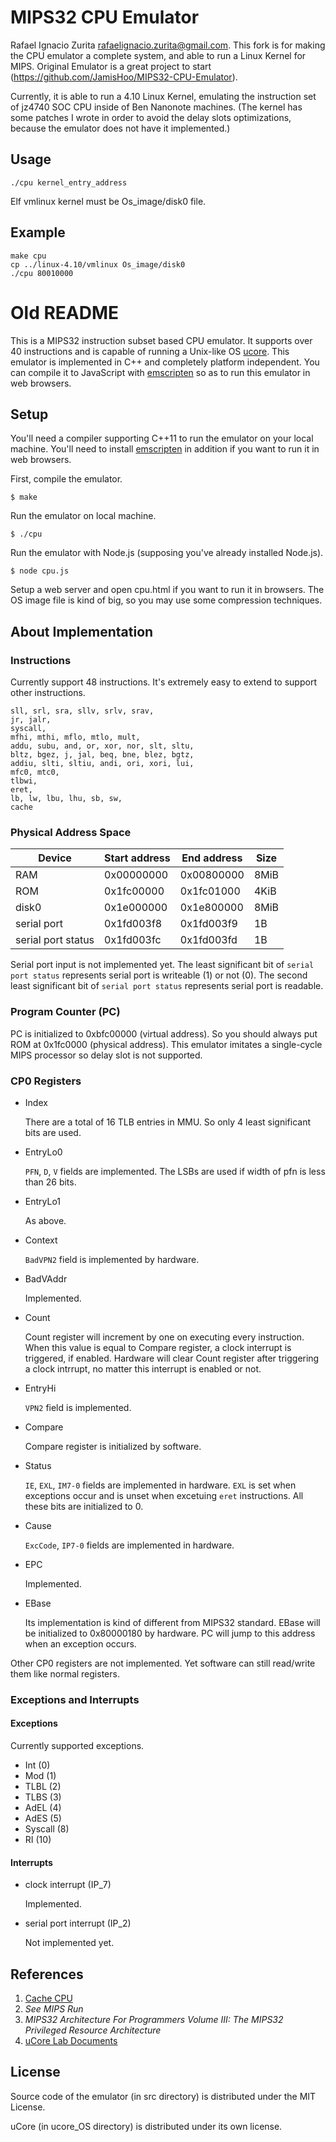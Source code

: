 # MIPS32 CPU Emulator

Rafael Ignacio Zurita <rafaelignacio.zurita@gmail.com>. This fork is for 
making the CPU emulator a complete system, and able to run
a Linux Kernel for MIPS. Original Emulator is a great project to start (https://github.com/JamisHoo/MIPS32-CPU-Emulator).

Currently, it is able to run a 4.10 Linux Kernel, emulating the instruction set
of jz4740 SOC CPU inside of Ben Nanonote machines.
(The kernel has some patches I wrote in order to avoid the delay slots
optimizations, because the emulator does not have it implemented.)

Usage
-----
	./cpu kernel_entry_address

Elf vmlinux kernel must be Os_image/disk0 file.

Example
-------
	make cpu
	cp ../linux-4.10/vmlinux Os_image/disk0
	./cpu 80010000


Old README
==========
This is a MIPS32 instruction subset based CPU emulator. It supports over 40 instructions and is capable of running a Unix-like OS [ucore](https://github.com/chyyuu/ucore_os_lab). This emulator is implemented in C++ and completely platform independent. You can compile it to JavaScript with [emscripten](http://emscripten.org) so as to run this emulator in web browsers. 


## Setup

You'll need a compiler supporting C++11 to run the emulator on your local 
machine. 
You'll need to install [emscripten](http://emscripten.org) in addition if you want to run it in web browsers. 

First, compile the emulator. 

```
$ make
```

Run the emulator on local machine. 

```
$ ./cpu
```

Run the emulator with Node.js (supposing you've already installed Node.js). 

```
$ node cpu.js
```

Setup a web server and open cpu.html if you want to run it in browsers. 
The OS image file is kind of big, so you may use some compression techniques. 

## About Implementation

### Instructions
Currently support 48 instructions. It's extremely easy to extend to support other instructions. 

```
sll, srl, sra, sllv, srlv, srav, 
jr, jalr, 
syscall, 
mfhi, mthi, mflo, mtlo, mult, 
addu, subu, and, or, xor, nor, slt, sltu, 
bltz, bgez, j, jal, beq, bne, blez, bgtz, 
addiu, slti, sltiu, andi, ori, xori, lui, 
mfc0, mtc0, 
tlbwi, 
eret, 
lb, lw, lbu, lhu, sb, sw, 
cache
```

### Physical Address Space
Device             | Start address | End address | Size
-------------------|---------------|-------------|-----
RAM                | 0x00000000    | 0x00800000  | 8MiB
ROM                | 0x1fc00000    | 0x1fc01000  | 4KiB
disk0              | 0x1e000000    | 0x1e800000  | 8MiB
serial port        | 0x1fd003f8    | 0x1fd003f9  | 1B
serial port status | 0x1fd003fc    | 0x1fd003fd  | 1B

Serial port input is not implemented yet. 
The least significant bit of `serial port status` represents serial port is writeable (1) or not (0).
The second least significant bit of `serial port status` represents serial port is readable.

### Program Counter (PC)
PC is initialized to 0xbfc00000 (virtual address). So you should always put ROM at 0x1fc0000 (physical address). This emulator imitates a single-cycle MIPS processor so delay slot is not supported. 

### CP0 Registers

* Index

    There are a total of 16 TLB entries in MMU. So only 4 least significant bits are used. 
    
* EntryLo0

    `PFN`, `D`, `V` fields are implemented. The LSBs are used if width of pfn is less than 26 bits. 
    
* EntryLo1

    As above. 
    
* Context

    `BadVPN2` field is implemented by hardware. 
    
* BadVAddr

    Implemented. 

* Count

    Count register will increment by one on executing every instruction. 
When this value is equal to Compare register, 
a clock interrupt is triggered, if enabled. 
Hardware will clear Count register after triggering a clock intrrupt,
no matter this interrupt is enabled or not. 

* EntryHi
    
    `VPN2` field is implemented. 

* Compare
    
    Compare register is initialized by software. 

* Status

    `IE`, `EXL`, `IM7-0` fields are implemented in hardware. 
`EXL` is set when exceptions occur and is unset when excetuing `eret` instructions. All these bits are initialized to 0.

* Cause

    `ExcCode`, `IP7-0` fields are implemented in hardware. 

* EPC

    Implemented. 

* EBase

    Its implementation is kind of different from MIPS32 standard.
EBase will be initialized to 0x80000180 by hardware. 
PC will jump to this address when an exception occurs. 

Other CP0 registers are not implemented. Yet software can still read/write them like normal registers. 


### Exceptions and Interrupts

#### Exceptions
Currently supported exceptions. 

* Int (0)
* Mod (1)
* TLBL (2)
* TLBS (3)
* AdEL (4)
* AdES (5)
* Syscall (8)
* RI (10)

#### Interrupts
* clock interrupt (IP_7)

    Implemented.
    
* serial port interrupt (IP_2)
    
    Not implemented yet. 

## References

1. [Cache CPU](https://github.com/JamisHoo/Cache-CPU)
2. *See MIPS Run*
3. *MIPS32 Architecture For Programmers Volume III: The MIPS32 Privileged Resource Architecture*
4. [uCore Lab Documents](https://www.gitbook.com/book/objectkuan/ucore-docs/details)

## License

Source code of the emulator (in src directory) is distributed under the MIT License. 

uCore (in ucore_OS directory) is distributed under its own license. 
